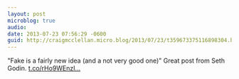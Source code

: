 ```yaml
---
layout: post
microblog: true
audio: 
date: 2013-07-23 07:56:29 -0600
guid: http://craigmcclellan.micro.blog/2013/07/23/t359673375116898304.html
---
```

"Fake is a fairly new idea (and a not very good one)" Great post from Seth Godin.  [t.co/rHo9WEnzI...](http://t.co/rHo9WEnzIS)
